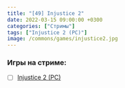 ```yaml
---
title: "[49] Injustice 2"
date: 2022-03-15 09:00:00 +0300
categories: ["Стримы"]
tags: ["Injustice 2 (PC)"]
image: /commons/games/injustice2.jpg
---
```


### Игры на стриме:
+ [ ] [Injustice 2 (PC)](/tags/injustice-2-pc)
